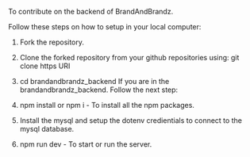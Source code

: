 To contribute on the backend of BrandAndBrandz.

Follow these steps on how to setup in your local computer:

1. Fork the repository.

2. Clone the forked repository from your github repositories using:
git clone https URI

3. cd brandandbrandz_backend
If you are in the brandandbrandz_backend. Follow the next step:

4. npm install or npm i - To install all the npm packages.

5. Install the mysql and setup the dotenv credientials to connect to the mysql database.

6. npm run dev - To start or run the server.

